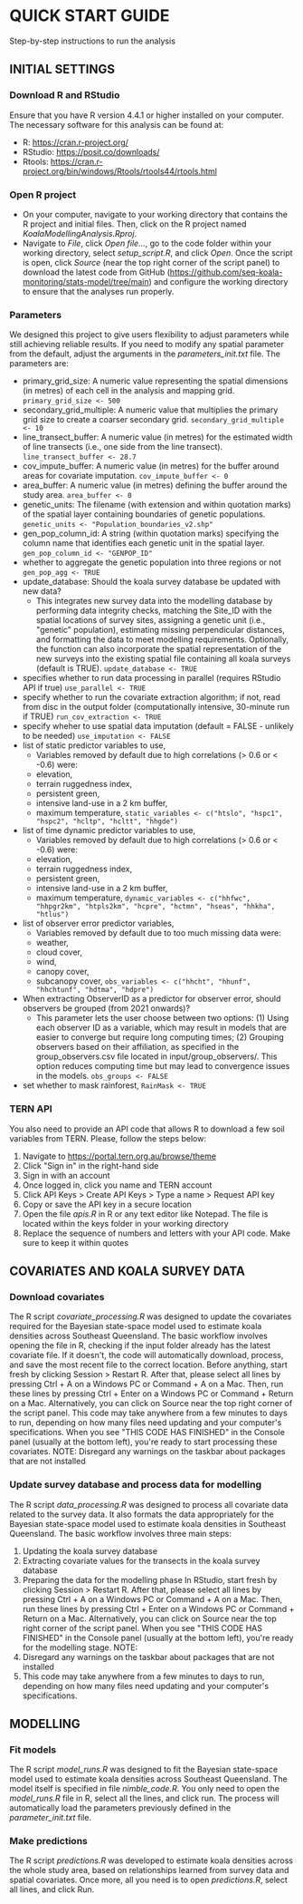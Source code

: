 # QUICK START GUIDE
Step-by-step instructions to run the analysis


## INITIAL SETTINGS
### Download R and RStudio

Ensure that you have R version 4.4.1 or higher installed on your computer. The necessary software for this analysis can be found at:
* R:  https://cran.r-project.org/
* RStudio:  https://posit.co/downloads/
* Rtools:  https://cran.r-project.org/bin/windows/Rtools/rtools44/rtools.html

### Open R project
* On your computer, navigate to your working directory that contains the R project and initial files. Then, click on the R project named  _KoalaModellingAnalysis.Rproj_.
* Navigate to  _File_,  click  _Open file…_,  go to the code folder within your working directory, select  _setup_script.R_,  and click _Open_. Once the script is open, click _Source_ (near the top right corner of the script panel) to download the latest code from GitHub (https://github.com/seq-koala-monitoring/stats-model/tree/main) and configure the working directory to ensure that the analyses run properly.

### Parameters
We designed this project to give users flexibility to adjust parameters while still achieving reliable results. If you need to modify any spatial parameter from the default, adjust the arguments in the _parameters_init.txt_ file.
The parameters are:
* primary_grid_size: A numeric value representing the spatial dimensions (in metres) of each cell in the analysis and mapping grid.
    `primary_grid_size <- 500`
* secondary_grid_multiple: A numeric value that multiplies the primary grid size to create a coarser secondary grid.
    `secondary_grid_multiple <- 10`
* line_transect_buffer: A numeric value (in metres) for the estimated width of line transects (i.e., one side from the line transect).
    `line_transect_buffer <- 28.7`
* cov_impute_buffer: A numeric value (in metres) for the buffer around areas for covariate imputation.
    `cov_impute_buffer <- 0`
* area_buffer: A numeric value (in metres) defining the buffer around the study area.
    `area_buffer <- 0`
* genetic_units: The filename (with extension and within quotation marks) of the spatial layer containing boundaries of genetic populations.
    `genetic_units <- "Population_boundaries_v2.shp"`
* gen_pop_column_id: A string (within quotation marks) specifying the column name that identifies each genetic unit in the spatial layer.
    `gen_pop_column_id <- "GENPOP_ID"`
* whether to aggregate the genetic population into three regions or not
    `gen_pop_agg <- TRUE`
* update_database: Should the koala survey database be updated with new data?
    * This integrates new survey data into the modelling database by performing data integrity checks, matching the Site_ID with the spatial locations of survey sites, assigning a genetic unit (i.e., "genetic" population), estimating missing perpendicular distances, and formatting the data to meet modelling requirements. Optionally, the function can also incorporate the spatial representation of the new surveys into the existing spatial file containing all koala surveys (default is TRUE).
    `update_database <- TRUE`
* specifies whether to run data processing in parallel (requires RStudio API if true)
    `use_parallel <- TRUE`
* specify whether to run the covariate extraction algorithm; if not, read from disc in the output folder (computationally intensive, 30-minute run if TRUE)
    `run_cov_extraction <- TRUE`
* specify wheher to use spatial data imputation (default = FALSE - unlikely to be needed)
    `use_imputation <- FALSE`
* list of static predictor variables to use,
    * Variables removed by default due to high correlations (> 0.6 or < -0.6) were:
    * elevation,
    * terrain ruggedness index,
    * persistent green,
    * intensive land-use in a 2 km buffer,
    * maximum temperature,
    `static_variables <- c("htslo", "hspc1", "hspc2", "hcltp", "hcltt", "hhgde")`
* list of time dynamic predictor variables to use,
    * Variables removed by default due to high correlations (> 0.6 or < -0.6) were:
    * elevation,
    * terrain ruggedness index,
    * persistent green,
    * intensive land-use in a 2 km buffer,
    * maximum temperature,
    `dynamic_variables <- c("hhfwc", "hhpgr2km", "htpls2km", "hcpre", "hctmn", "hseas", "hhkha", "htlus")`
* list of observer error predictor variables,
    * Variables removed by default due to too much missing data were:
    * weather,
    * cloud cover,
    * wind,
    * canopy cover,
    * subcanopy cover,
    `obs_variables <- c("hhcht", "hhunf", "hhchtunf", "hdtma", "hdpre")`
* When extracting ObserverID as a predictor for observer error, should observers be grouped (from 2021 onwards)?
    * This parameter lets the user choose between two options: (1) Using each observer ID as a variable, which may result in models that are easier to converge but require long computing times; (2) Grouping observers based on their affiliation, as specified in the group_observers.csv file located in input/group_observers/. This option reduces computing time but may lead to convergence issues in the models.
    `obs_groups <- FALSE`
* set whether to mask rainforest,
    `RainMask <- TRUE`

### TERN API
You also need to provide an API code that allows R to download a few soil variables
from TERN. Please, follow the steps below:
1. Navigate to https://portal.tern.org.au/browse/theme
2. Click "Sign in" in the right-hand side
3. Sign in with an account
4. Once logged in, click you name and TERN account
5. Click API Keys > Create API Keys > Type a name > Request API key
6. Copy or save the API key in a secure location
7. Open the file _apis.R_ in R or any text editor like Notepad. The file is located
within the keys folder in your working directory
8. Replace the sequence of numbers and letters with your API code. Make sure
to keep it within quotes


## COVARIATES AND KOALA SURVEY DATA
### Download covariates
The R script  _covariate_processing.R_  was designed to update the covariates required for the Bayesian state-space model used to estimate koala densities across Southeast Queensland.
The basic workflow involves opening the file in R, checking if the input folder already has the latest covariate file. If it doesn't, the code will automatically download, process, and save the most recent file to the correct location.
Before anything, start fresh by clicking Session > Restart R. After that, please select all lines by pressing Ctrl + A on a Windows PC or Command + A on a Mac. Then, run these lines by pressing Ctrl + Enter on a Windows PC or Command + Return on a Mac. Alternatively, you can click on Source near the top right corner of the script panel. This code may take anywhere from a few minutes to days to run, depending on how many files need updating and your computer's specifications.
When you see "THIS CODE HAS FINISHED" in the Console panel (usually at the bottom left), you're ready to start processing these covariates.
NOTE:
Disregard any warnings on the taskbar about packages that are not installed

### Update survey database and process data for modelling
The R script  _data_processing.R_  was designed to process all covariate data related to the survey data. It also formats the data appropriately for the Bayesian state-space model used to estimate koala densities in Southeast Queensland.
The basic workflow involves three main steps:
1.  Updating the koala survey database
2.  Extracting covariate values for the transects in the koala survey database
3.  Preparing the data for the modelling phase
In RStudio, start fresh by clicking Session > Restart R. After that, please select all lines by pressing Ctrl + A on a Windows PC or Command + A on a Mac. Then, run these lines by pressing Ctrl + Enter on a Windows PC or Command + Return on a Mac. Alternatively, you can click on Source near the top right corner of the script panel.
When you see "THIS CODE HAS FINISHED" in the Console panel (usually at the bottom left), you're ready for the modelling stage.
NOTE:
1.  Disregard any warnings on the taskbar about packages that are not installed
2.  This code may take anywhere from a few minutes to days to run, depending on how many files need updating and your computer's specifications.



## MODELLING
### Fit models
The R script _model_runs.R_ was designed to fit the Bayesian state-space model used to estimate koala densities across Southeast Queensland. The model itself is specified in file _nimble_code.R_. 
You only need to open the _model_runs.R_  file in R, select all the lines, and click run. The process will automatically load the parameters previously defined in the _parameter_init.txt_ file. 

### Make predictions
The R script _predictions.R_ was developed to estimate koala densities across the whole study area, based on relationships learned from survey data and spatial covariates. 
Once more, all you need is to open _predictions.R_, select all lines, and click Run. 
